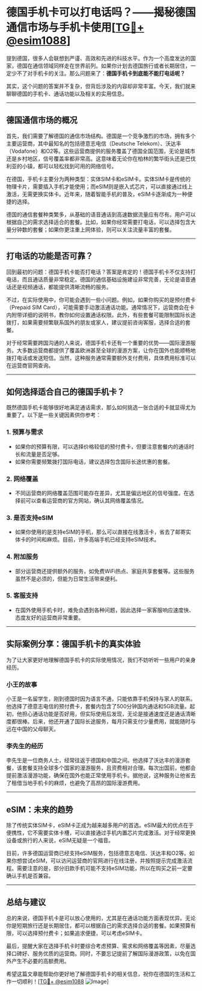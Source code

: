 # 德国手机卡可以打电话吗？——揭秘德国通信市场与手机卡使用[[TG💪+ @esim1088](https://t.me/s/esim1088)]

提到德国，很多人会联想到严谨、高效和先进的科技水平。作为一个高度发达的国家，德国在通信领域同样走在世界前列。如果你计划去德国旅行或者长期居住，一定少不了对手机卡的关注。那么问题来了：**德国手机卡到底能不能打电话呢？**

其实，这个问题的答案并不复杂，但背后涉及的内容却非常丰富。今天，我们就来聊聊德国的手机卡、通话功能以及相关的实用信息。

---

## 德国通信市场的概况

首先，我们需要了解德国的通信市场结构。德国是一个竞争激烈的市场，拥有多个主要运营商，其中最知名的包括德意志电信（Deutsche Telekom）、沃达丰（Vodafone）和O2等。这些运营商提供的服务覆盖了德国全国范围，无论是城市还是乡村地区，信号覆盖率都非常高。这意味着无论你在柏林的繁华街头还是巴伐利亚的小镇，都可以轻松找到可用的网络信号。

在德国，手机卡主要分为两种类型：实体SIM卡和eSIM卡。实体SIM卡是传统的物理卡片，需要插入手机才能使用；而eSIM则是嵌入式芯片，可以直接通过线上激活，无需更换实体卡。近年来，随着智能手机的普及，eSIM卡逐渐成为一种便捷的选择。

德国的通信套餐种类繁多，从基础的语音通话到高速数据流量应有尽有。用户可以根据自己的需求选择适合的套餐。比如，如果你经常需要打电话，可以选择包含大量分钟数的套餐；如果你更注重上网体验，则可以关注流量丰富的套餐。

---

## 打电话的功能是否可靠？

回到最初的问题：德国手机卡能否打电话？答案是肯定的！德国手机卡不仅支持打电话，而且通话质量非常稳定。德国的通信基础设施建设非常完善，无论是语音通话还是视频通话，都能提供清晰流畅的服务。

不过，在实际使用中，你可能会遇到一些小问题。例如，如果你购买的是预付费卡（Prepaid SIM Card），可能需要手动激活通话功能。通常情况下，运营商会在卡内附带详细的说明书，教你如何设置通话权限。此外，有些套餐可能限制国际长途拨打，如果需要频繁联系国外的朋友或家人，建议提前咨询客服，选择合适的套餐。

对于经常需要跨国沟通的人来说，德国手机卡还有一个重要的优势——国际漫游服务。大多数运营商都提供了覆盖欧洲甚至全球的漫游方案，让你在国外也能顺畅地拨打电话或发送短信。当然，这种服务通常需要额外支付费用，具体费用标准可以在运营商官网查询。

---

## 如何选择适合自己的德国手机卡？

既然德国手机卡能够很好地满足通话需求，那么如何挑选一张合适的卡就显得尤为重要了。以下是一些关键因素供你参考：

### 1. **预算与需求**
   - 如果你的预算有限，可以选择价格较低的预付费卡，但要注意套餐内的通话时长和流量是否足够。
   - 如果你需要频繁拨打国际电话，建议选择包含国际长途优惠的套餐。

### 2. **网络覆盖**
   - 不同运营商的网络覆盖范围可能存在差异，尤其是偏远地区的信号强度。在选择前可以查看运营商的官方网站，确认其网络覆盖情况。

### 3. **是否支持eSIM**
   - 如果你使用的是支持eSIM的手机，那么可以直接在线激活卡，省去了邮寄实体卡的时间和麻烦。目前，许多高端手机已经支持eSIM技术。

### 4. **附加服务**
   - 部分运营商还提供额外的服务，如免费WiFi热点、家庭共享套餐等。这些服务虽然不是必须的，但能为日常生活带来便利。

### 5. **客服支持**
   - 在国外使用手机卡时，难免会遇到各种问题，因此选择一家客服响应速度快、态度友好的运营商非常重要。

---

## 实际案例分享：德国手机卡的真实体验

为了让大家更好地理解德国手机卡的实际使用情况，我们不妨听听一些用户的亲身经历。

### 小王的故事
小王是一名留学生，刚到德国时因为语言不通，只能依靠手机保持与家人的联系。他选择了德意志电信的预付费卡，套餐内包含了500分钟国内通话和5GB流量。起初，他担心通话功能是否好用，但实际使用后发现，无论是接通速度还是通话清晰度都很棒。后来，他还开通了国际长途服务，每月只需支付少量费用，就能随时与远在中国的父母聊天。

### 李先生的经历
李先生是一位商务人士，经常往返于德国和中国之间。他选择了沃达丰的漫游套餐，该套餐支持全球多个国家的漫游服务，且资费相对合理。每次出国前，他都会提前激活漫游功能，确保在国外也能正常使用手机卡。据他说，这种服务让他省去了租借当地手机卡的麻烦，也避免了高昂的国际漫游费用。

---

## eSIM：未来的趋势

除了传统实体SIM卡，eSIM卡正成为越来越多用户的首选。eSIM最大的优点在于便携性，它不需要实体卡槽，可以直接通过手机内置芯片完成激活。对于经常更换设备或旅行的人来说，eSIM无疑是一个福音。

目前，许多德国运营商已经支持eSIM服务，包括德意志电信、沃达丰和O2等。如果你想尝试eSIM，可以访问运营商的官网进行在线注册，并按照提示完成激活流程。需要注意的是，部分旧款手机可能不支持eSIM功能，所以在购买之前一定要确认手机是否兼容。

---

## 总结与建议

总的来说，德国手机卡是可以放心使用的，尤其是在通话功能方面表现优异。无论你是短期旅行还是长期居住，都可以根据自己的需求选择合适的套餐。如果预算有限，可以选择预付费卡；如果追求便捷，可以考虑eSIM卡。

最后，提醒大家在选择手机卡时要综合考虑预算、需求和网络覆盖等因素，尽量选择口碑好、服务优质的运营商。同时，不要忘记提前了解国际漫游政策，以免在国外产生不必要的高额费用。

希望这篇文章能帮助你更好地了解德国手机卡的相关信息，祝你在德国的生活和工作一切顺利！[[TG💪+ @esim1088](https://t.me/s/esim1088) ![Image](https://i.postimg.cc/4NQfJmqS/Snipaste-2025-05-13-00-14-12.png)]